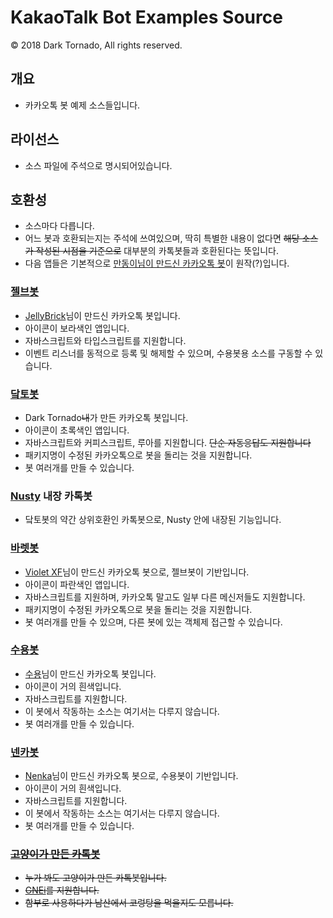 # KakaoTalk Bot Examples Source
© 2018 Dark Tornado, All rights reserved.

## 개요
 - 카카오톡 봇 예제 소스들입니다.

## 라이선스
- 소스 파일에 주석으로 명시되어있습니다.

## 호환성
 - 소스마다 다릅니다.
 - 어느 봇과 호환되는지는 주석에 쓰여있으며, 딱히 특별한 내용이 없다면 ~~해당 소스가 작성된 시점을 기준으로~~ 대부분의 카톡봇들과 호환된다는 뜻입니다.
 - 다음 앱들은 기본적으로 [만동이님이 만드신 카카오톡 봇](https://github.com/BackupDead/ScriptableKakaoBot)이 원작(?)입니다.

### [젤브봇](https://play.google.com/store/apps/details?id=be.zvz.newskbot)
 - [JellyBrick](https://github.com/JellyBrick)님이 만드신 카카오톡 봇입니다.
 - 아이콘이 보라색인 앱입니다.
 - 자바스크립트와 타입스크립트를 지원합니다.
 - 이벤트 리스너를 동적으로 등록 및 해제할 수 있으며, 수용봇용 소스를 구동할 수 있습니다.
 
### [닼토봇](https://play.google.com/store/apps/details?id=com.darktornado.kakaobot)
 - Dark Tornado~~내~~가 만든 카카오톡 봇입니다.
 - 아이콘이 초록색인 앱입니다.
 - 자바스크립트와 커피스크립트, 루아를 지원합니다. ~~단순 자동응답도 지원합니다~~
 - 패키지명이 수정된 카카오톡으로 봇을 돌리는 것을 지원합니다.
 - 봇 여러개를 만들 수 있습니다.
 
### [Nusty](https://play.google.com/store/apps/details?id=com.darktornado.nusty) 내장 카톡봇
 - 닼토봇의 약간 상위호환인 카톡봇으로, Nusty 안에 내장된 기능입니다.

### [바렛봇](https://play.google.com/store/apps/details?id=com.xfl.kakaotalkbot)
 - [Violet XF](https://blog.naver.com/mir99712)님이 만드신 카카오톡 봇으로, 젤브봇이 기반입니다.
 - 아이콘이 파란색인 앱입니다.
 - 자바스크립트를 지원하며, 카카오톡 말고도 일부 다른 메신저들도 지원합니다.
 - 패키지명이 수정된 카카오톡으로 봇을 돌리는 것을 지원합니다.
 - 봇 여러개를 만들 수 있으며, 다른 봇에 있는 객체제 접근할 수 있습니다.
 
### [수용봇](https://play.google.com/store/apps/details?id=com.suyong.kakaobot)
 - [수용](https://github.com/Su-Yong)님이 만드신 카카오톡 봇입니다.
 - 아이콘이 거의 흰색입니다.
 - 자바스크립트를 지원합니다.
 - 이 봇에서 작동하는 소스는 여기서는 다루지 않습니다.
 - 봇 여러개를 만들 수 있습니다.

### [넨카봇](https://play.google.com/store/apps/details?id=com.suyong.kakaobot)
 - [Nenka](https://github.com/NenkaLab)님이 만드신 카카오톡 봇으로, 수용봇이 기반입니다.
 - 아이콘이 거의 흰색입니다.
 - 자바스크립트를 지원합니다.
 - 이 봇에서 작동하는 소스는 여기서는 다루지 않습니다.
 - 봇 여러개를 만들 수 있습니다.

### <s>[고양이가 만든 카톡봇](https://play.google.com/store/apps/details?id=com.darktornado.kakaobotgnei)
 - 누가 봐도 고양이가 만든 카톡봇입니다.
 - [GNEi](https://github.com/DarkTornado/GNEiInterpreter)를 지원합니다.
 - 함부로 사용하다가 남산에서 코렁탕을 먹을지도 모릅니다.
 </s>
 
